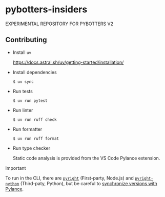 # pybotters-insiders
EXPERIMENTAL REPOSITORY FOR PYBOTTERS V2

## Contributing

- Install `uv`

  https://docs.astral.sh/uv/getting-started/installation/
- Install dependencies
  ```console
  $ uv sync
  ```
- Run tests
  ```console
  $ uv run pytest
  ```
- Run linter
  ```console
  $ uv run ruff check
  ```
- Run formatter
  ```console
  $ uv run ruff format
  ```
- Run type checker

  Static code analysis is provided from the VS Code Pylance extension.
> [!IMPORTANT]
> To run in the CLI, there are [`pyright`](https://github.com/microsoft/pyright) (First-party, Node.js) and [`pyright-python`](https://github.com/RobertCraigie/pyright-python) (Third-paty, Python), but be careful to [synchronize versions with Pylance](https://github.com/microsoft/pylance-release/blob/main/USING_WITH_PYRIGHT.md#pyright-version-and-pylances-underlying-pyright-version-are-different).
